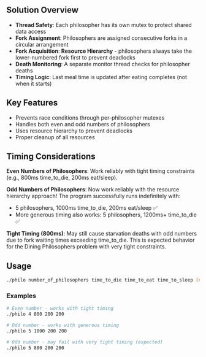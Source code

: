 ## Solution Overview

- **Thread Safety**: Each philosopher has its own mutex to protect shared data access
- **Fork Assignment**: Philosophers are assigned consecutive forks in a circular arrangement
- **Fork Acquisition**: **Resource Hierarchy** - philosophers always take the lower-numbered fork first to prevent deadlocks
- **Death Monitoring**: A separate monitor thread checks for philosopher deaths
- **Timing Logic**: Last meal time is updated after eating completes (not when it starts)

## Key Features

- Prevents race conditions through per-philosopher mutexes
- Handles both even and odd numbers of philosophers
- Uses resource hierarchy to prevent deadlocks
- Proper cleanup of all resources

## Timing Considerations

**Even Numbers of Philosophers**: Work reliably with tight timing constraints (e.g., 800ms time_to_die, 200ms eat/sleep).

**Odd Numbers of Philosophers**: Now work reliably with the resource hierarchy approach! The program successfully runs indefinitely with:
- 5 philosophers, 1000ms time_to_die, 200ms eat/sleep ✅
- More generous timing also works: 5 philosophers, 1200ms+ time_to_die ✅

**Tight Timing (800ms)**: May still cause starvation deaths with odd numbers due to fork waiting times exceeding time_to_die. This is expected behavior for the Dining Philosophers problem with very tight constraints.

## Usage

```bash
./philo number_of_philosophers time_to_die time_to_eat time_to_sleep [number_of_meals]
```

### Examples

```bash
# Even number - works with tight timing
./philo 4 800 200 200

# Odd number - works with generous timing
./philo 5 1000 200 200

# Odd number - may fail with very tight timing (expected)
./philo 5 800 200 200
```